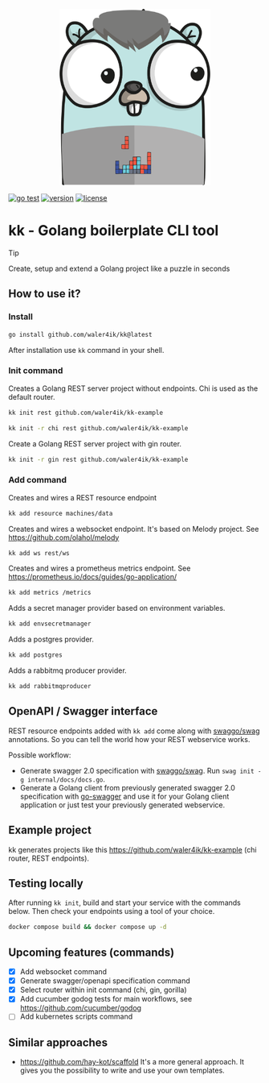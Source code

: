 <p align="center">
    <img src="logo.png" width="300" height="350">
</p>

[![go test](https://github.com/waler4ik/kk/actions/workflows/go.yml/badge.svg)](https://github.com/waler4ik/kk/actions/workflows/go.yml)
[![version](https://img.shields.io/github/go-mod/go-version/waler4ik/kk?cache=1)](https://github.com/waler4ik/kk/blob/main/go.mod)
[![license](https://img.shields.io/github/license/waler4ik/kk?cache=1)](LICENSE)
# kk - Golang boilerplate CLI tool
> [!TIP]
> Create, setup and extend a Golang project like a puzzle in seconds

## How to use it?
### Install

```zsh
go install github.com/waler4ik/kk@latest
```
After installation use `kk` command in your shell.

### Init command
Creates a Golang REST server project without endpoints. Chi is used as the default router.

```zsh
kk init rest github.com/waler4ik/kk-example
```
```zsh
kk init -r chi rest github.com/waler4ik/kk-example
```

Create a Golang REST server project with gin router.
```zsh
kk init -r gin rest github.com/waler4ik/kk-example
```

### Add command
Creates and wires a REST resource endpoint
```zsh
kk add resource machines/data
```

Creates and wires a websocket endpoint. It's based on Melody project. See https://github.com/olahol/melody
```zsh
kk add ws rest/ws
```

Creates and wires a prometheus metrics endpoint. See https://prometheus.io/docs/guides/go-application/
```zsh
kk add metrics /metrics
```

Adds a secret manager provider based on environment variables.
```zsh
kk add envsecretmanager
```

Adds a postgres provider.
```zsh
kk add postgres
```

Adds a rabbitmq producer provider.
```zsh
kk add rabbitmqproducer
```

## OpenAPI / Swagger interface
REST resource endpoints added with `kk add` come along with [swaggo/swag](https://github.com/swaggo/swag) annotations. So you can tell the world how your REST webservice works.

Possible workflow:
- Generate swagger 2.0 specification with [swaggo/swag](https://github.com/swaggo/swag). Run `swag init -g internal/docs/docs.go`.
- Generate a Golang client from previously generated swagger 2.0 specification with [go-swagger](https://github.com/go-swagger/go-swagger) and use it for your Golang client application or just test your previously generated webservice.

## Example project
kk generates projects like this https://github.com/waler4ik/kk-example (chi router, REST endpoints).

## Testing locally
After running `kk init`, build and start your service with the commands below. Then check your endpoints using a tool of your choice.
```zsh
docker compose build && docker compose up -d
```
## Upcoming features (commands)
- [x] Add websocket command
- [x] Generate swagger/openapi specification command
- [x] Select router within init command (chi, gin, gorilla)
- [x] Add cucumber godog tests for main workflows, see https://github.com/cucumber/godog
- [ ] Add kubernetes scripts command

## Similar approaches 
- https://github.com/hay-kot/scaffold It's a more general approach. It gives you the possibility to write and use your own templates.
